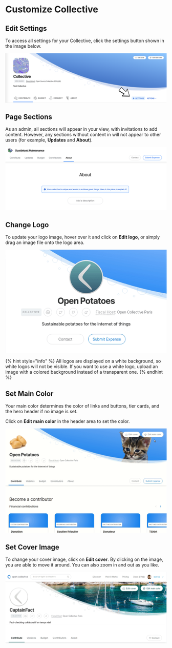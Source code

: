 # Customize Collective

## Edit Settings

To access all settings for your Collective, click the settings button shown in the image below. 

![](../.gitbook/assets/collectives_customize_collective_2021-05-31.png)

## Page Sections

As an admin, all sections will appear in your view, with invitations to add content. However, any sections without content in will not appear to other users \(for example, **Updates** and **About**\).

![](../.gitbook/assets/screen-shot-2019-09-18-at-11.12.02-am.png)

## Change Logo

To update your logo image, hover over it and click on **Edit logo**, or simply drag an image file onto the logo area.

![](../.gitbook/assets/avatar-edit.gif)

{% hint style="info" %}
All logos are displayed on a white background, so white logos will not be visible. If you want to use a white logo, upload an image with a colored background instead of a transparent one.
{% endhint %}

## Set Main Color

Your main color determines the color of links and buttons, tier cards, and the hero header if no image is set.

Click on **Edit main color** in the header area to set the color.

![](../.gitbook/assets/set-color.gif)

## Set Cover Image

To change your cover image, click on **Edit cover**. By clicking on the image, you are able to move it around. You can also zoom in and out as you like.

![](../.gitbook/assets/cover-image.gif)

